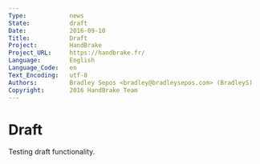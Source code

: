 ```yaml
---
Type:            news
State:           draft
Date:            2016-09-10
Title:           Draft
Project:         HandBrake
Project_URL:     https://handbrake.fr/
Language:        English
Language_Code:   en
Text_Encoding:   utf-8
Authors:         Bradley Sepos <bradley@bradleysepos.com> (BradleyS)
Copyright:       2016 HandBrake Team
---
```


Draft
=====

Testing draft functionality.
